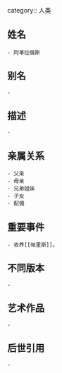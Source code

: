 category:: 人类
## 姓名
	- 阿革拉俄斯
## 别名
	-
## 描述
	-
## 亲属关系
	- 父亲
	- 母亲
	- 兄弟姐妹
	- 子女
	- 配偶
## 重要事件
	- 收养[[帕里斯]]。
## 不同版本
	-
## 艺术作品
	-
## 后世引用
	-

